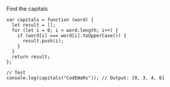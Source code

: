 Find the capitals

    var capitals = function (word) {
      let result = [];
      for (let i = 0; i < word.length; i++) {
        if (word[i] === word[i].toUpperCase()) {
          result.push(i);
        }
      }
      return result;
    };
    
    // Test
    console.log(capitals("CodEWaRs")); // Output: [0, 3, 4, 6]
